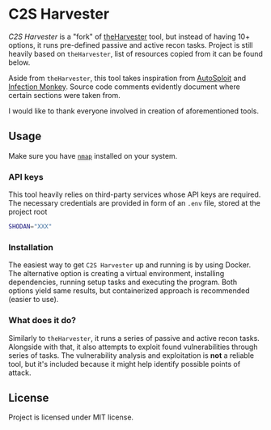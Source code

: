 # C2S Harvester

*C2S Harvester* is a "fork" of [theHarvester](https://github.com/laramies/theHarvester) tool, but instead of having 10+
options, it runs pre-defined passive and active recon tasks. Project is still heavily based on `theHarvester`, list of
resources copied from it can be found below.

Aside from `theHarvester`, this tool takes inspiration from [AutoSploit](https://github.com/NullArray/AutoSploit) and
[Infection Monkey](https://github.com/guardicore/monkey). Source code comments evidently document where certain sections
were taken from.

I would like to thank everyone involved in creation of aforementioned tools.

## Usage

Make sure you have [`nmap`](https://nmap.org) installed on your system. 

### API keys

This tool heavily relies on third-party services whose API keys are required. The necessary credentials are provided in
form of an `.env` file, stored at the project root

```bash
SHODAN="XXX"
```

### Installation

The easiest way to get `C2S Harvester` up and running is by using Docker. The alternative option is creating a virtual
environment, installing dependencies, running setup tasks and executing the program. Both options yield same results, but
containerized approach is recommended (easier to use).

### What does it do?

Similarly to `theHarvester`, it runs a series of passive and active recon tasks. Alongside with that, it also attempts
to exploit found vulnerabilities through series of tasks. The vulnerability analysis and exploitation is **not** a reliable
tool, but it's included because it might help identify possible points of attack.

## License

Project is licensed under MIT license.